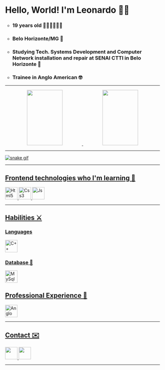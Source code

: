 <div>
  <h1> Hello, World! I'm Leonardo 🖖🏻</h1>
  <ul type="circle">
    <li> <h3> 19 years old 👨🏾‍💻👨🏾‍💼</h3> </li>
    <li> <h3> Belo Horizonte/MG 🏡 </h3></li>
    <li> <h3> Studying Tech. Systems Development and Computer Network installation and repair at SENAI CTTI in Belo Horizonte 🤖 </h3> </li>
    <li> <h3> Trainee in Anglo American 🤓</h3></li>
  </ul>
</div>

<hr/>

<div align="center"> 
  <a href="https://github.com/LJ-Leonardo"> 
  <img height="180em" width="48%" src="https://github-readme-stats.vercel.app/api?username=LJ-Leonardo&show_icons=true&bg_color=0,0B1726,0E3A73&hide_border=true&title_color=fff&text_color=fff"&include_all_commits=true&count_private=true" style="max-width: 100%;"/>   
  <img height="180em" width="48%" src="https://github-readme-stats.vercel.app/api/top-langs/?username=LJ-Leonardo&layout=compact&langs_count=7&bg_color=0,0B1726,0E3A73&title_color=fff&text_color=fff&hide_border=true" style="max-width: 100%;"/> 
</div>
  
<hr/>

![snake gif](https://github.com/LJ-Leonardo/LJ-Leonardo/blob/output/dist/github-contribution-grid-snake.gif)
  
<hr/>
  
<div>
  <h2> Frontend technologies who I'm learning 🚀</h2>
  <img width="40" height="40" alt="Html5" src="https://cdn.jsdelivr.net/gh/devicons/devicon/icons/html5/html5-original.svg" />
  <img width="40" height="40" alt="Css3" src="https://cdn.jsdelivr.net/gh/devicons/devicon/icons/css3/css3-original.svg" />
  <img width="40" height="40" alt="Js" src="https://cdn.jsdelivr.net/gh/devicons/devicon/icons/javascript/javascript-original.svg" />
</div>
  
<hr/>
  
<div>
  <h2> Habilities ⚔️</h2>
  <h3> Languages </h3>
  <img width="40" height="40" alt="C++" src="https://cdn.jsdelivr.net/gh/devicons/devicon/icons/cplusplus/cplusplus-original.svg" />
  
  
  <h3> Database 💖 </h3>
  <img width="40" height="40" alt="MySql" src="http://www.fullcopyconvert.com.br/wp/wp-content/uploads/2017/08/mysql.jpg" />
</div>
                                                                                                                         
<div>
    <h2> Professional Experience 💼</h3>
   <img width="40" height="40" alt="Anglo American" src="https://companieslogo.com/img/orig/AAL.L-32934a3d.png" />
 </div>
                                                                                                                         
                                                                                                                         
<hr/>
  
<div>
  <h2> Contact ✉️</h2>
  <a href="mailto:leoguedesjr@gmail.com" target="_blank"> <img width="40" height="40" src="https://upload.wikimedia.org/wikipedia/commons/d/df/Microsoft_Office_Outlook_%282018%E2%80%93present%29.svg"/> </a>
  <a href="https://www.linkedin.com/in/leonardo-junior-48aa62228/" target="_blank"> <img width="40" height="40" src="https://t.ctcdn.com.br/09Y6BbLFxNn7XGCYRGzEI0p0oy8=/400x400/smart/filters:format(webp)/i490027.jpeg"/> </a>
</div>
  
<hr/>
